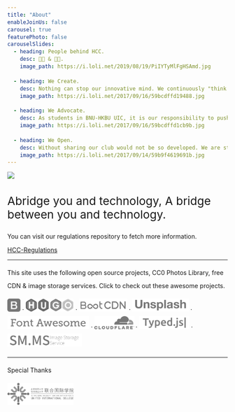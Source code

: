 ```yaml
---
title: "About"
enableJoinUs: false
carousel: true
featurePhoto: false
carouselSlides:
  - heading: People behind HCC.
    desc: 👩‍💻 & 👨‍💻.
    image_path: https://i.loli.net/2019/08/19/PiIYTyMlFgHSAmd.jpg

  - heading: We Create.
    desc: Nothing can stop our innovative mind. We continuously "think different" and develop projects in a variety of fields, not only software.
    image_path: https://i.loli.net/2017/09/16/59bcdffd19488.jpg

  - heading: We Advocate.
    desc: As students in BNU-HKBU UIC, it is our responsibility to push our school's information technology development, while we also try our best to build a technical atmosphere and spread it around.
    image_path: https://i.loli.net/2017/09/16/59bcdffd1cb9b.jpg

  - heading: We Open.
    desc: Without sharing our club would not be so developed. We are standing on the shoulders of giants. Thus, we always put open source, and creative common, into practice.
    image_path: https://i.loli.net/2017/09/14/59b9f4619691b.jpg
---
```


<div class="text-center">
<img class="img-fluid" src="/img/uichccblack.svg" style="height: 50px">
<p style="font-size: 26px; margin-top: 2rem">Abridge you and technology, A bridge between you and technology.</p>
<p>You can visit our regulations repository to fetch more information.</p>
<p><a href="https://github.com/UICHCC/HCC-Regulations" class="btn btn-primary"><i class="fab fa-github" aria-hidden="true"></i> HCC-Regulations</a></p>
</div>

<div>
<hr class="featurette-divider">

<!-- /END THE FEATURETTES -->
<div class="thx" style="line-height: 30px">
<p>This site uses the following open source projects, CC0 Photos Library, free CDN &amp; image storage services. Click to check out these awesome projects.</p>
<a href="https://getbootstrap.com/"><img src="thx/boostrap.svg" height="30px"></a> &middot;
<a href="https://gohugo.io/"><img src="thx/hugo.svg" height="30px"></a> &middot;
<a href="http://www.bootcdn.cn/"><img src="thx/bootcdn.svg" height="30px"></a> &middot;
<a href="https://unsplash.com/"><img src="thx/unsplash.svg" height="30px"></a> &middot;
<a href="http://fontawesome.io/"><img src="thx/fontawesome.svg" height="30px"></a> &middot;
<a href="https://www.cloudflare.com/"><img src="thx/cloudflare.svg" height="30px"></a> &middot;
<a href="http://www.mattboldt.com/demos/typed-js/"><img src="thx/typedjs.svg" height="30px"></a> &middot;
<a href="https://sm.ms/"><img src="thx/smms.svg" height="30px"></a>
</div>
<hr class="featurette-divider">
<div class="thx" style="line-height: 30px">
<p>Special Thanks</p>
<a href="http://uic.edu.hk/"><img src="thx/uic.svg" height="50px"></a>
</div>
</div>

